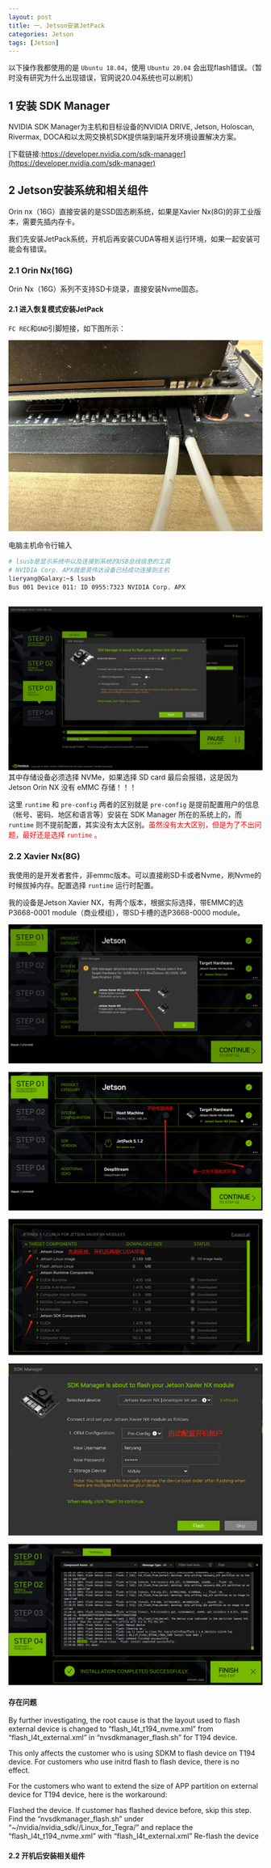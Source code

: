 ```yaml
---
layout: post
title: 一、Jetson安装JetPack
categories: Jetson
tags: [Jetson]
---
```


以下操作我都使用的是 `Ubuntu 18.04`，使用 `Ubuntu 20.04` 会出现flash错误。（暂时没有研究为什么出现错误，官网说20.04系统也可以刷机）

## 1 安装 SDK Manager

NVIDIA SDK Manager为主机和目标设备的NVIDIA DRIVE, Jetson, Holoscan, Rivermax, DOCA和以太网交换机SDK提供端到端开发环境设置解决方案。

[下载链接:https://developer.nvidia.com/sdk-manager](https://developer.nvidia.com/sdk-manager)

## 2 Jetson安装系统和相关组件

Orin nx（16G）直接安装的是SSD固态刷系统，如果是Xavier Nx(8G)的非工业版本，需要先插内存卡。

我们先安装JetPack系统，开机后再安装CUDA等相关运行环境，如果一起安装可能会有错误。

### 2.1 Orin Nx(16G)

Orin Nx（16G）系列不支持SD卡烧录，直接安装Nvme固态。

#### 2.1 进入恢复模式安装JetPack

`FC REC`和`GND`引脚短接，如下图所示：

![Alt text](/assets/Jetson/01_JetPackInstall/短接恢复引脚.png)

电脑主机命令行输入

```sh
# lsusb是显示系统中以及连接到系统的USB总线信息的工具
# NVIDIA Corp. APX就是英伟达设备已经成功连接到主机
lieryang@Galaxy:~$ lsusb
Bus 001 Device 011: ID 0955:7323 NVIDIA Corp. APX
```
&emsp;
![Alt text](/assets/Jetson/01_JetPackInstall/OrinNx系统烧录.png)
其中存储设备必须选择 NVMe，如果选择 SD card 最后会报错，这是因为 Jetson Orin NX 没有 eMMC 存储！！！

这里 `runtime` 和 `pre-config` 两者的区别就是 `pre-config` 是提前配置用户的信息（帐号、密码、地区和语言等）安装在 SDK Manager 所在的系统上的，而 `runtime` 则不提前配置，其实没有太大区别。<span style="color:red;">虽然没有太大区别，但是为了不出问题，最好还是选择 `runtime` 。

### 2.2 Xavier Nx(8G)

我使用的是开发者套件，非emmc版本。可以直接刷SD卡或者Nvme，刷Nvme的时候拔掉内存。配置选择 `runtime` 运行时配置。

我的设备是Jetson Xavier NX，有两个版本，根据实际选择，带EMMC的选P3668-0001 module（商业模组），带SD卡槽的选P3668-0000 module。

![Alt text](/assets/Jetson/01_JetPackInstall/image.png)

![Alt text](/assets/Jetson/01_JetPackInstall/image-1.png)

![Alt text](/assets/Jetson/01_JetPackInstall/image-2.png)

![Alt text](/assets/Jetson/01_JetPackInstall/image-3.png)

![Alt text](/assets/Jetson/01_JetPackInstall/image-4.png)

#### 存在问题

By further investigating, the root cause is that the layout used to flash external device is changed to “flash_l4t_t194_nvme.xml” from “flash_l4t_external.xml” in “nvsdkmanager_flash.sh” for T194 device.

This only affects the customer who is using SDKM to flash device on T194 device. For customers who use initrd flash to flash device, there is no effect.

For the customers who want to extend the size of APP partition on external device for T194 device, here is the workaround:

Flashed the device. If customer has flashed device before, skip this step.
Find the “nvsdkmanager_flash.sh” under “~/nvidia/nvidia_sdk//Linux_for_Tegra/” and replace the “flash_l4t_t194_nvme.xml” with “flash_l4t_external.xml”
Re-flash the device

#### 2.2 开机后安装相关组件

